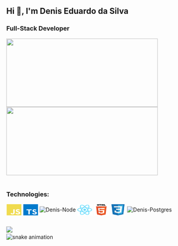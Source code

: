 ## Hi 👋, I'm Denis Eduardo da Silva
### Full-Stack Developer
<div>
  <a href="https://github.com/DenisEdSilva/DenisEdSilva">
  <img height=180 width=400 align="center" src="https://github-readme-stats.vercel.app/api?username=DenisEdSilva&show_icons=true&theme=dark"/>
</a>
<a href="https://github.com/DenisEdSilva/convoychat">
  <img height=180 width=400 align="center" src="https://github-readme-stats.vercel.app/api/top-langs?username=DenisEdSilva&layout=compact&langs_count=8&card_width=320&theme=dark"/>
</a>
</div>

<div style="display: inline-block"><br>
  <h3 align="left">Technologies:</h3>
  <img align="center" alt="Denis-Js" height="30" width="40"
    src="https://raw.githubusercontent.com/devicons/devicon/master/icons/javascript/javascript-plain.svg">
<img align="center" alt="Denis-Ts" height="30" width="40"
    src="https://raw.githubusercontent.com/devicons/devicon/master/icons/typescript/typescript-plain.svg">
<img align="center" alt="Denis-Node" height="30" width="40" 
    src="https://cdn.jsdelivr.net/gh/devicons/devicon@latest/icons/nodejs/nodejs-original.svg">
<img align="center" alt="Denis-React" height="30" width="40"
    src="https://raw.githubusercontent.com/devicons/devicon/master/icons/react/react-original.svg">
<img align="center" alt="Denis-HTML5" height="30" width="40"
    src="https://raw.githubusercontent.com/devicons/devicon/master/icons/html5/html5-original-wordmark.svg">
<img align="center" alt="Denis-CSS3" height="30" width="40"
    src="https://raw.githubusercontent.com/devicons/devicon/master/icons/css3/css3-original.svg">
<img align="center" alt="Denis-Postgres" height="30" width="40" 
    src="https://cdn.jsdelivr.net/gh/devicons/devicon@latest/icons/postgresql/postgresql-original.svg">
</div>



##

<div>
  <a href="https://www.linkedin.com/in/denis-eduardo-da-silva-37a344185" target="_blank"><img src="https://img.shields.io/badge/-LinkedIn-%230077B5?style=for-the-badge&logo=linkedin&logoColor=white" target="_blank"></a> 
</div>

<picture>
  <source media="(prefers-color-scheme: dark)" srcset="https://raw.githubusercontent.com/DenisEdSilva/DenisEdSilva/output/github-contribution-grid-snake-dark.svg">
  <source media="(prefers-color-scheme: light)" srcset="https://raw.githubusercontent.com/DenisEdSilva/DenisEdSilva/output/github-contribution-grid-snake.svg">
  <img alt="snake animation" src="https://raw.githubusercontent.com/DenisEdSilva/DenisEdSilva/output/github-contribution-grid-snake.svg">
</picture>
